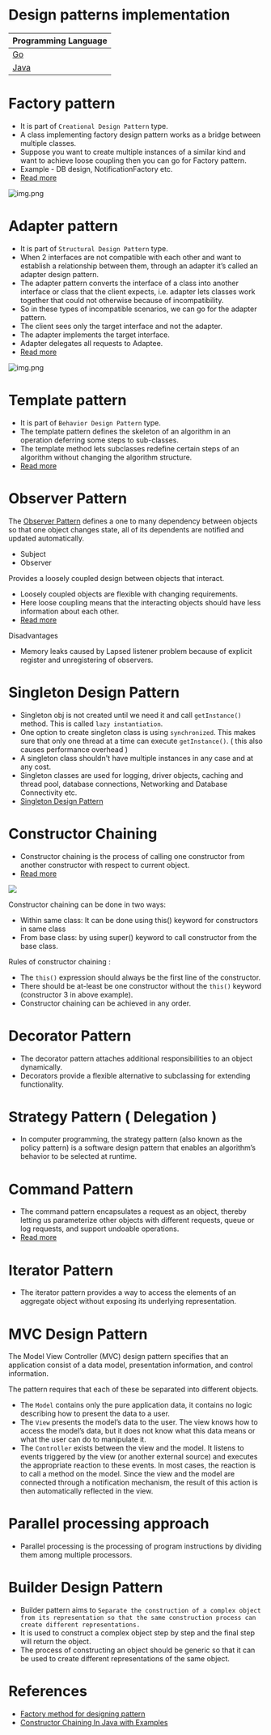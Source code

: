 # Design patterns implementation

| Programming Language                                               |
|--------------------------------------------------------------------|
| [Go](https://github.com/Anshul619/golang/tree/main/DesignPatterns) |
| [Java](https://github.com/Anshul619/Java/tree/main/DesignPatterns) |

# Factory pattern
- It is part of `Creational Design Pattern` type.
- A class implementing factory design pattern works as a bridge between multiple classes.
- Suppose you want to create multiple instances of a similar kind and want to achieve loose coupling then you can go for Factory pattern.
- Example - DB design, NotificationFactory etc.
- [Read more](https://www.geeksforgeeks.org/factory-method-design-pattern-in-java/)

![img.png](assets/FactoryDesignPattern.png)

# Adapter pattern
- It is part of `Structural Design Pattern` type.
- When 2 interfaces are not compatible with each other and want to establish a relationship between them, through an adapter it’s called an adapter design pattern.
- The adapter pattern converts the interface of a class into another interface or class that the client expects, i.e. adapter lets classes work together that could not otherwise because of incompatibility. 
- So in these types of incompatible scenarios, we can go for the adapter pattern.
- The client sees only the target interface and not the adapter. 
- The adapter implements the target interface. 
- Adapter delegates all requests to Adaptee.
- [Read more](https://www.geeksforgeeks.org/adapter-pattern/)

![img.png](assets/AdapterDesignPattern.png)

# Template pattern
- It is part of `Behavior Design Pattern` type.
- The template pattern defines the skeleton of an algorithm in an operation deferring some steps to sub-classes.
- The template method lets subclasses redefine certain steps of an algorithm without changing the algorithm structure.
- [Read more](https://www.geeksforgeeks.org/template-method-design-pattern/)

# Observer Pattern
The [Observer Pattern](https://www.geeksforgeeks.org/observer-pattern-set-1-introduction/) defines a one to many dependency between objects so that one object changes state, all of its dependents are notified and updated automatically.
- Subject
- Observer

Provides a loosely coupled design between objects that interact.
- Loosely coupled objects are flexible with changing requirements.
- Here loose coupling means that the interacting objects should have less information about each other.
- [Read more](https://www.geeksforgeeks.org/observer-pattern-set-1-introduction/)

Disadvantages
- Memory leaks caused by Lapsed listener problem because of explicit register and unregistering of observers.

# Singleton Design Pattern
- Singleton obj is not created until we need it and call `getInstance()` method. This is called `lazy instantiation`.
- One option to create singleton class is using `synchronized`. This makes sure that only one thread at a time can execute `getInstance()`. ( this also causes performance overhead )
- A singleton class shouldn't have multiple instances in any case and at any cost.
- Singleton classes are used for logging, driver objects, caching and thread pool, database connections, Networking and Database Connectivity etc.
- [Singleton Design Pattern](https://www.geeksforgeeks.org/singleton-design-pattern/?ref=lbp)

# Constructor Chaining
- Constructor chaining is the process of calling one constructor from another constructor with respect to current object.
- [Read more](https://www.geeksforgeeks.org/constructor-chaining-java-examples/)

![](assets/ConstructorChaining.png)

Constructor chaining can be done in two ways:
- Within same class: It can be done using this() keyword for constructors in same class
- From base class: by using super() keyword to call constructor from the base class.

Rules of constructor chaining :
- The `this()` expression should always be the first line of the constructor.
- There should be at-least be one constructor without the `this()` keyword (constructor 3 in above example).
- Constructor chaining can be achieved in any order.

# Decorator Pattern
- The decorator pattern attaches additional responsibilities to an object dynamically.
- Decorators provide a flexible alternative to subclassing for extending functionality.

# Strategy Pattern ( Delegation )
- In computer programming, the strategy pattern (also known as the policy pattern) is a software design pattern that enables an algorithm’s behavior to be selected at runtime. 

# Command Pattern
- The command pattern encapsulates a request as an object, thereby letting us parameterize other objects with different requests, queue or log requests, and support undoable operations.
- [Read more](https://www.geeksforgeeks.org/command-pattern/?ref=lbp)

# Iterator Pattern
- The iterator pattern provides a way to access the elements of an aggregate object without exposing its underlying representation.

# MVC Design Pattern
The Model View Controller (MVC) design pattern specifies that an application consist of a data model, presentation information, and control information. 

The pattern requires that each of these be separated into different objects.
- The `Model` contains only the pure application data, it contains no logic describing how to present the data to a user.
- The `View` presents the model’s data to the user. The view knows how to access the model’s data, but it does not know what this data means or what the user can do to manipulate it.
- The `Controller` exists between the view and the model. It listens to events triggered by the view (or another external source) and executes the appropriate reaction to these events. In most cases, the reaction is to call a method on the model. Since the view and the model are connected through a notification mechanism, the result of this action is then automatically reflected in the view.

# Parallel processing approach
- Parallel processing is the processing of program instructions by dividing them among multiple processors.

# Builder Design Pattern
- Builder pattern aims to `Separate the construction of a complex object from its representation so that the same construction process can create different representations.` 
- It is used to construct a complex object step by step and the final step will return the object. 
- The process of constructing an object should be generic so that it can be used to create different representations of the same object.

# References
- [Factory method for designing pattern](https://www.geeksforgeeks.org/design-patterns-set-2-factory-method/?ref=leftbar-rightbar)
- [Constructor Chaining In Java with Examples](https://www.geeksforgeeks.org/constructor-chaining-java-examples/)
